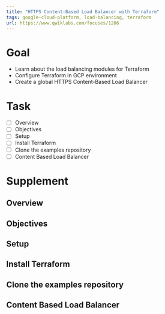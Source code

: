 ```yaml
---
title: "HTTPS Content-Based Load Balancer with Terraform"
tags: google-cloud-platform, load-balancing, terraform
url: https://www.qwiklabs.com/focuses/1206
---
```


# Goal
- Learn about the load balancing modules for Terraform
- Configure Terraform in GCP environment
- Create a global HTTPS Content-Based Load Balancer

# Task
- [ ] Overview
- [ ] Objectives
- [ ] Setup
- [ ] Install Terraform
- [ ] Clone the examples repository
- [ ] Content Based Load Balancer

# Supplement
## Overview
## Objectives
## Setup
## Install Terraform
## Clone the examples repository
## Content Based Load Balancer
